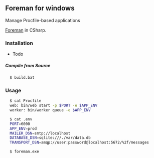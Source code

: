 ## Foreman for windows

Manage Procfile-based applications

[Foreman](https://github.com/ddollar/foreman) in CSharp.

### Installation

- Todo

##### Compile from Source

```sh
  $ build.bat
```

### Usage

```sh
  $ cat Procfile
  web: bin/web start -p $PORT -e $APP_ENV
  worker: bin/worker queue -e $APP_ENV
```

```sh
  $ cat .env
  PORT=6000
  APP_ENV=prod
  MAILER_DSN=smtp://localhost
  DATABASE_DSN=sqlite:///./var/data.db
  TRANSPORT_DSN=amqp://user:password@localhost:5672/%2f/messages
```

```sh
  $ foreman.exe
```
